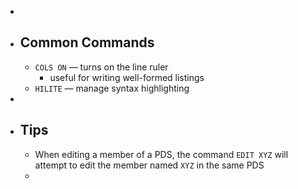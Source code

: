 -
- ## Common Commands
	- `COLS ON` — turns on the line ruler
		- useful for writing well-formed listings
	- `HILITE` — manage syntax highlighting
-
- ## Tips
	- When editing a member of a PDS, the command `EDIT XYZ` will attempt to edit the member named `XYZ` in the same PDS
	-